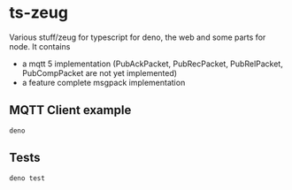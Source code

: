 # ts-zeug

Various stuff/zeug for typescript for deno, the web and some parts for node. It
contains

- a mqtt 5 implementation (PubAckPacket, PubRecPacket, PubRelPacket,
  PubCompPacket are not yet implemented)
- a feature complete msgpack implementation

## MQTT Client example

`deno`

## Tests

`deno test`
